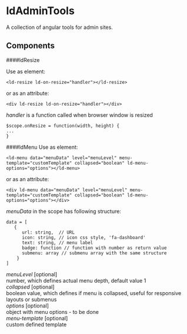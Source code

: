 ldAdminTools
============

A collection of angular tools for admin sites.

Components
----------
####ldResize

Use as element:
```
<ld-resize ld-on-resize="handler"></ld-resize>
```
or as an attribute:
```
<div ld-resize ld-on-resize="handler"></div>
```
*handler* is a function called when browser window is resized
```
$scope.onResize = function(width, height) {
...
}
```
####ldMenu
Use as element:
```
<ld-menu data="menuData" level="menuLevel" menu-template="customTemplate" collapsed="boolean" ld-menu-options="options"></ld-menu>
```
or as an attribute:
```
<div ld-menu data="menuData" level="menuLevel" menu-template="customTemplate" collapsed="boolean" ld-menu-options="options"></div>
```
*menuData* in the scope has following structure:
```
data = [
   { 
      url: string,  // URL
      icon: string, // icon css style, 'fa-dashboard'
      text: string, // menu label
      badge: function // function with number as return value
      submenu: array // submenu array with the same structure
    }
]
```
*menuLevel* [optional]    
number, which defines actual menu depth, default value 1    
*collapsed* [optional]    
boolean value, which defines if menu is collapsed, useful for responsive layouts or submenus    
*options* [optional]    
object with menu options - to be done    
*menu-template* [optional]    
custom defined template    

